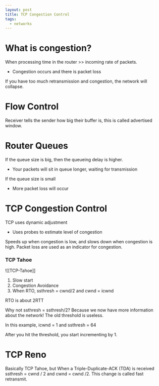 ```yaml
---
layout: post
title: TCP Congestion Control
tags:
  - networks
---
```

# What is congestion?

When processing time in the router >> incoming rate of packets.
- Congestion occurs and there is packet loss

If you have too much retransmission and congestion, the network will collapse.

# Flow Control

Receiver tells the sender how big their buffer is, this is called advertised window.

# Router Queues

If the queue size is big, then the queueing delay is higher.
- Your packets will sit in queue longer, waiting for transmission

If the queue size is small
- More packet loss will occur

# TCP Congestion Control

TCP uses dynamic adjustment
- Uses probes to estimate level of congestion

Speeds up when congestion is low, and slows down when congestion is high. Packet loss are used as an indicator for congestion.

### TCP Tahoe
![[TCP-Tahoe]]
1. Slow start
2. Congestion Avoidance
3. When RTO, ssthresh = cwnd/2 and cwnd = icwnd

RTO is about 2RTT
 
Why not ssthresh = ssthresh/2? Because we now have more information about the network!  The old threshold is useless.

In this example, icwnd = 1 and ssthresh = 64

After you hit the threshold, you start incrementing by 1.

# TCP Reno

Basically TCP Tahoe, but When a Triple-Duplicate-ACK (TDA) is received ssthresh = cwnd / 2 and cwnd = cwnd /2. This change is called fast retransmit.

 